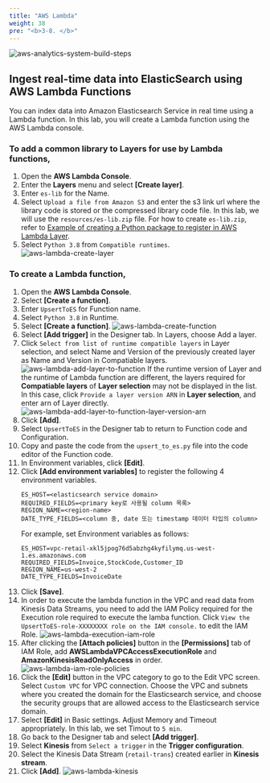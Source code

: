 ```yaml
---
title: "AWS Lambda"
weight: 38
pre: "<b>3-8. </b>"
---
```


![aws-analytics-system-build-steps](/analytics-on-aws/images/aws-analytics-system-build-steps.png)

## Ingest real-time data into ElasticSearch using AWS Lambda Functions

You can index data into Amazon Elasticsearch Service in real time using a Lambda function.
In this lab, you will create a Lambda function using the AWS Lambda console.

### To add a common library to Layers for use by Lambda functions,
1. Open the **AWS Lambda Console**.
2. Enter the **Layers** menu and select **\[Create layer\]**.
3. Enter `es-lib` for the Name.
4. Select `Upload a file from Amazon S3` and enter the s3 link url where the library code is stored or the compressed library code file.
In this lab, we will use the `resources/es-lib.zip` file. For how to create `es-lib.zip`, refer to [Example of creating a Python package to register in AWS Lambda Layer](/en/reference/).
5. Select `Python 3.8` from `Compatible runtimes`.
![aws-lambda-create-layer](/analytics-on-aws/images/aws-lambda-create-layer.png)

### To create a Lambda function,
1. Open the **AWS Lambda Console**.
2. Select **\[Create a function\]**.
3. Enter `UpsertToES` for Function name.
4. Select `Python 3.8` in Runtime.
5. Select **\[Create a function\]**.
![aws-lambda-create-function](/analytics-on-aws/images/aws-lambda-create-function.png)
6. Select **\[Add trigger\]** in the Designer tab. In Layers, choose Add a layer.
7. Click `Select from list of runtime compatible layers` in Layer selection, and select Name and Version of the previously created layer as Name and Version in Compatiable layers.
![aws-lambda-add-layer-to-function](/analytics-on-aws/images/aws-lambda-add-layer-to-function.png)
If the runtime version of Layer and the runtime of Lambda function are different, the layers required for **Compatiable layers** of **Layer selection** may not be displayed in the list.
In this case, click `Provide a layer version ARN` in **Layer selection**, and enter arn of Layer directly.
![aws-lambda-add-layer-to-function-layer-version-arn](/analytics-on-aws/images/aws-lambda-add-layer-to-function-layer-version-arn.png)
8. Click **\[Add\]**.
9. Select `UpsertToES` in the Designer tab to return to Function code and Configuration.
10. Copy and paste the code from the `upsert_to_es.py` file into the code editor of the Function code.
11. In Environment variables, click **\[Edit\]**.
12. Click **\[Add environment variables\]** to register the following 4 environment variables.
    ```shell script
    ES_HOST=<elasticsearch service domain>
    REQUIRED_FIELDS=<primary key로 사용될 column 목록>
    REGION_NAME=<region-name>
    DATE_TYPE_FIELDS=<column 중, date 또는 timestamp 데이터 타입의 column>
    ```
    For example, set Environment variables as follows:
    ```buildoutcfg
    ES_HOST=vpc-retail-xkl5jpog76d5abzhg4kyfilymq.us-west-1.es.amazonaws.com
    REQUIRED_FIELDS=Invoice,StockCode,Customer_ID
    REGION_NAME=us-west-2
    DATE_TYPE_FIELDS=InvoiceDate
    ```
13. Click **\[Save\]**.
14. In order to execute the lambda function in the VPC and read data from Kinesis Data Streams, you need to add the IAM Policy required for the Execution role required to execute the lamba function.
Click `View the UpsertToES-role-XXXXXXXX role on the IAM console.` to edit the IAM Role.
![aws-lambda-execution-iam-role](/analytics-on-aws/images/aws-lambda-execution-iam-role.png)
15. After clicking the **\[Attach policies\]** button in the **\[Permissions\]** tab of IAM Role, add **AWSLambdaVPCAccessExecutionRole** and **AmazonKinesisReadOnlyAccess** in order.
![aws-lambda-iam-role-policies](/analytics-on-aws/images/aws-lambda-iam-role-policies.png)
16. Click the **\[Edit\]** button in the VPC category to go to the Edit VPC screen. Select `Custom VPC` for VPC connection.
Choose the VPC and subnets where you created the domain for the Elasticsearch service, and choose the security groups that are allowed access to the Elasticsearch service domain.
17. Select **\[Edit\]** in Basic settings. Adjust Memory and Timeout appropriately. In this lab, we set Timout to `5 min`.
18. Go back to the Designer tab and select **\[Add trigger\]**.
19. Select **Kinesis** from `Select a trigger` in the **Trigger configuration**.
20. Select the Kinesis Data Stream (`retail-trans`) created earlier in **Kinesis stream**.
21. Click **\[Add\]**.
![aws-lambda-kinesis](/analytics-on-aws/images/aws-lambda-kinesis.png)
